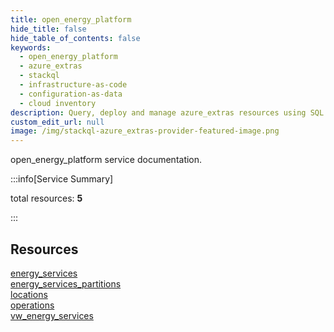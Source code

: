 ```yaml
---
title: open_energy_platform
hide_title: false
hide_table_of_contents: false
keywords:
  - open_energy_platform
  - azure_extras
  - stackql
  - infrastructure-as-code
  - configuration-as-data
  - cloud inventory
description: Query, deploy and manage azure_extras resources using SQL
custom_edit_url: null
image: /img/stackql-azure_extras-provider-featured-image.png
---
```


open_energy_platform service documentation.

:::info[Service Summary]

total resources: __5__  

:::

## Resources
<div class="row">
<div class="providerDocColumn">
<a href="/services/open_energy_platform/energy_services/">energy_services</a><br />
<a href="/services/open_energy_platform/energy_services_partitions/">energy_services_partitions</a><br />
<a href="/services/open_energy_platform/locations/">locations</a>
</div>
<div class="providerDocColumn">
<a href="/services/open_energy_platform/operations/">operations</a><br />
<a href="/services/open_energy_platform/vw_energy_services/">vw_energy_services</a>
</div>
</div>